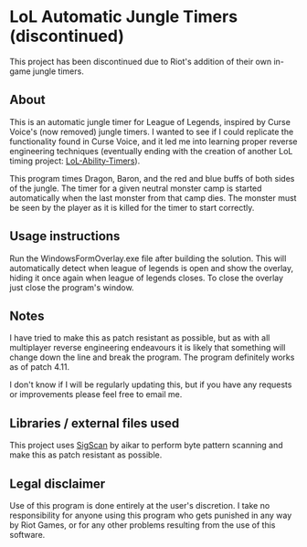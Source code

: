 # LoL Automatic Jungle Timers (discontinued)
This project has been discontinued due to Riot's addition of their own in-game jungle timers.

## About
This is an automatic jungle timer for League of Legends, inspired by Curse Voice's (now removed) jungle timers. I wanted to see if I could replicate the functionality found in Curse Voice, and it led me into learning proper reverse engineering techniques (eventually ending with the creation of another LoL timing project: [LoL-Ability-Timers](http://github.com/struz/LoL-Ability-Timers)).

This program times Dragon, Baron, and the red and blue buffs of both sides of the jungle. The timer for a given neutral monster camp is started automatically when the last monster from that camp dies. The monster must be seen by the player as it is killed for the timer to start correctly.

## Usage instructions
Run the WindowsFormOverlay.exe file after building the solution. This will automatically detect when league of legends is open and show the overlay, hiding it once again when league of legends closes. To close the overlay just close the program's window.

## Notes
I have tried to make this as patch resistant as possible, but as with all multiplayer reverse engineering endeavours it is likely that something will change down the line and break the program. The program definitely works as of patch 4.11.

I don't know if I will be regularly updating this, but if you have any requests or improvements please feel free to email me.

## Libraries / external files used
This project uses [SigScan](http://github.com/aikar/SigScan) by aikar to perform byte pattern scanning and make this as patch resistant as possible.

## Legal disclaimer
Use of this program is done entirely at the user's discretion. I take no responsibility for anyone using this program who gets punished in any way by Riot Games, or for any other problems resulting from the use of this software.
